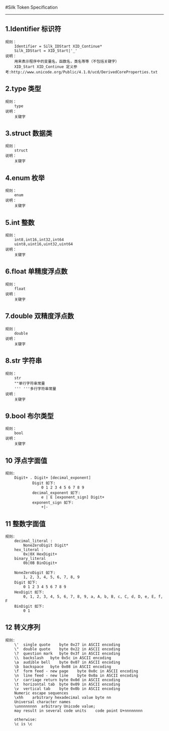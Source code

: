 #Silk Token Specification
***
## 1.Identifier 标识符
    规则：
        Identifier = Silk_IDStart XID_Continue*
        Silk_IDStart = XID_Start|'_'
    说明：
        用来表示程序中的变量名，函数名，类名等等（不包括关键字）
        XID_Start XID_Continue 定义参考:http://www.unicode.org/Public/4.1.0/ucd/DerivedCoreProperties.txt

## 2.type 类型
    规则：
        type
    说明：
        关键字

## 3.struct 数据类
    规则：
        struct
    说明：
        关键字
        
## 4.enum 枚举
    规则：
        enum
    说明：
        关键字

## 5.int 整数
    规则：
        int8,int16,int32,int64
        uint8,uint16,uint32,uint64
    说明：
        关键字

## 6.float 单精度浮点数
    规则：
        float
    说明：
        关键字
## 7.double 双精度浮点数
    规则：
        double
    说明：
        关键字
        
## 8.str 字符串
    规则：
        str
        ""单行字符串常量
        ''' '''多行字符串常量
    说明：
        关键字

## 9.bool 布尔类型
    规则：
        bool
    说明：
        关键字

## 10 浮点字面值
    规则:
        Digit+ . Digit+ [decimal_exponent]
                Digit 如下:
                    0 1 2 3 4 5 6 7 8 9
                decimal_exponent 如下:
                    e | E [exponent_sign] Digit+
                exponent_sign 如下:
                    +|-

## 11 整数字面值
    规则:
        decimal_literal :
            NoneZeroDigit Digit*
        hex_literal :
            0x|0X HexDigit+
        binary_literal
            0b|0B BinDigit+
        
        NoneZeroDigit 如下:
            1, 2, 3, 4, 5, 6, 7, 8, 9
        Digit 如下:
            0 1 2 3 4 5 6 7 8 9
        HexDigit 如下:
            0, 1, 2, 3, 4, 5, 6, 7, 8, 9, a, A, b, B, c, C, d, D, e, E, f, F
        BinDigit 如下:
            0 1

## 12 转义序列
    规则:
        \'	single quote	byte 0x27 in ASCII encoding
        \"	double quote	byte 0x22 in ASCII encoding
        \?	question mark	byte 0x3f in ASCII encoding
        \\	backslash	byte 0x5c in ASCII encoding
        \a	audible bell	byte 0x07 in ASCII encoding
        \b	backspace	byte 0x08 in ASCII encoding
        \f	form feed - new page	byte 0x0c in ASCII encoding
        \n	line feed - new line	byte 0x0a in ASCII encoding
        \r	carriage return	byte 0x0d in ASCII encoding
        \t	horizontal tab	byte 0x09 in ASCII encoding
        \v	vertical tab	byte 0x0b in ASCII encoding
        Numeric escape sequences
        \xhh	arbitrary hexadecimal value	byte nn
        Universal character names
        \unnnnnnnn	arbitrary Unicode value; 
        may result in several code units	code point U+nnnnnnnn
        
        otherwise:
        \c is \c
